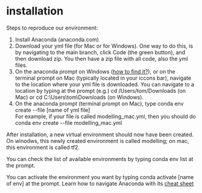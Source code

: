 # installation
Steps to reproduce our environment:
1. Install Anaconda (anaconda.com)
2. Download your yml file (for Mac or for Windows). One way to do this, is by navigating to the main branch, click Code (the green button), and then download zip. You then have a zip file with all code, also the yml files.
3. On the anaconda prompt on Windows ([how to find it?](https://www.youtube.com/watch?v=UAUO_K-bRMs)), or on the terminal prompt on Mac (typically located in your iccons bar), navigate to the location where your yml file is downloaded. You can navigate to a location by typing at the prompt (e.g.) cd /Users/tom/Downloads (on Mac) or cd C:\Users\tom\Downloads (on Windows).
4. On the anaconda prompt (terminal prompt on Mac), type
conda env create --file [name of yml file]  
For example, if your file is called modelling_mac.yml, then you should do conda env create --file modelling_mac.yml

After installation, a new virtual environment should now have been created. On winodws, this newly created environment is called modelling; on mac, this environment is called tf2.

You can check the list of available environments by typing conda env list at the prompt.

You can activate the environment you want by typing conda activate [name of env] at the prompt.
Learn how to navigate Anaconda with its [cheat sheet](https://docs.conda.io/projects/conda/en/4.6.0/_downloads/52a95608c49671267e40c689e0bc00ca/conda-cheatsheet.pdf)
